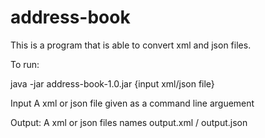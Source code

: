 # address-book

This is a program that is able to convert xml and json files.

To run:

java -jar address-book-1.0.jar {input xml/json file}

Input A xml or json file given as a command line arguement

Output: A xml or json files names output.xml / output.json
